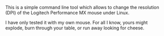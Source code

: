 This is a simple command line tool which allows to change the resolution (DPI) of the Logitech Performance MX mouse under Linux.

I have only tested it with my own mouse. For all I know, yours might explode, burn through your table, or run away looking for cheese.